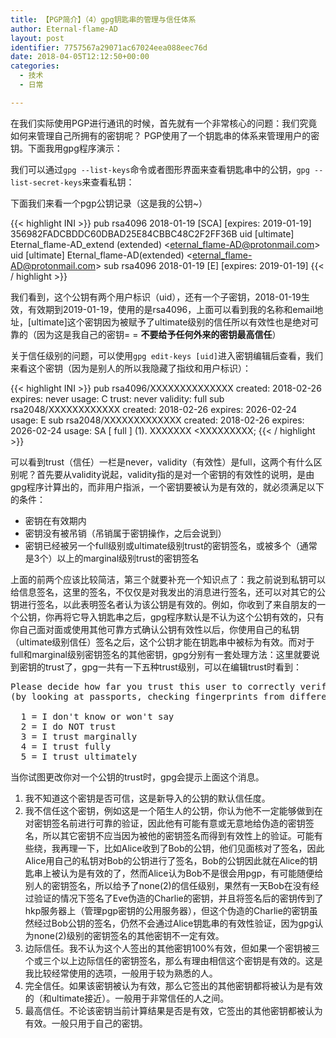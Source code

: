 ```yaml
---
title: 【PGP简介】（4）gpg钥匙串的管理与信任体系
author: Eternal-flame-AD
layout: post
identifier: 7757567a29071ac67024eea088eec76d
date: 2018-04-05T12:12:50+00:00
categories:
  - 技术
  - 日常

---
```

在我们实际使用PGP进行通讯的时候，首先就有一个非常核心的问题：我们究竟如何来管理自己所拥有的密钥呢？ PGP使用了一个钥匙串的体系来管理用户的密钥。下面我用gpg程序演示：

我们可以通过`gpg --list-keys`命令或者图形界面来查看钥匙串中的公钥，`gpg --list-secret-keys`来查看私钥：
  
下面我们来看一个pgp公钥记录（这是我的公钥~）

{{< highlight INI >}}
pub rsa4096 2018-01-19 [SCA] [expires: 2019-01-19]
356982FADCBDDC60DBAD25E84CBBC48C2F2FF36B
uid [ultimate] Eternal_flame-AD_extend (extended) &lt;eternal_flame-AD@protonmail.com&gt;
uid [ultimate] Eternal_flame-AD(extended) &lt;eternal_flame-AD@protonmail.com&gt;
sub rsa4096 2018-01-19 [E] [expires: 2019-01-19]
{{< / highlight >}}

我们看到，这个公钥有两个用户标识（uid），还有一个子密钥，2018-01-19生效，有效期到2019-01-19，使用的是rsa4096，上面可以看到我的名称和email地址，[ultimate]这个密钥因为被赋予了ultimate级别的信任所以有效性也是绝对可靠的（因为这是我自己的密钥= = **不要给予任何外来的密钥最高信任**）

关于信任级别的问题，可以使用`gpg edit-keys [uid]`进入密钥编辑后查看，我们来看这个密钥（因为是别人的所以我隐藏了指纹和用户标识）：

{{< highlight INI >}}
pub  rsa4096/XXXXXXXXXXXXXX
     created: 2018-02-26  expires: never       usage: C
     trust: never         validity: full
sub  rsa2048/XXXXXXXXXXXX
     created: 2018-02-26  expires: 2026-02-24  usage: E
sub  rsa2048/XXXXXXXXXXXXX
     created: 2018-02-26  expires: 2026-02-24  usage: SA
[  full  ] (1). XXXXXXX <XXXXXXXXX;
{{< / highlight >}}

可以看到trust（信任）一栏是never，validity（有效性）是full，这两个有什么区别呢？首先要从validity说起，validity指的是对一个密钥的有效性的说明，是由gpg程序计算出的，而非用户指派，一个密钥要被认为是有效的，就必须满足以下的条件：

  * 密钥在有效期内
  * 密钥没有被吊销（吊销属于密钥操作，之后会说到）
  * 密钥已经被另一个full级别或ultimate级别trust的密钥签名，或被多个（通常是3个）以上的marginal级别trust的密钥签名

上面的前两个应该比较简洁，第三个就要补充一个知识点了：我之前说到私钥可以给信息签名，这里的签名，不仅仅是对我发出的消息进行签名，还可以对其它的公钥进行签名，以此表明签名者认为该公钥是有效的。例如，你收到了来自朋友的一个公钥，你再将它导入钥匙串之后，gpg程序默认是不认为这个公钥有效的，只有你自己面对面或使用其他可靠方式确认公钥有效性以后，你使用自己的私钥（ultimate级别信任）签名之后，这个公钥才能在钥匙串中被标为有效。而对于full和marginal级别密钥签名的其他密钥，gpg分别有一套处理方法：这里就要说到密钥的trust了，gpg一共有一下五种trust级别，可以在编辑trust时看到：

<pre>Please decide how far you trust this user to correctly verify other users' keys
(by looking at passports, checking fingerprints from different sources, etc.)

  1 = I don't know or won't say
  2 = I do NOT trust
  3 = I trust marginally
  4 = I trust fully
  5 = I trust ultimately
</pre>

当你试图更改你对一个公钥的trust时，gpg会提示上面这个消息。

  1. 我不知道这个密钥是否可信，这是新导入的公钥的默认信任度。
  2. 我不信任这个密钥，例如这是一个陌生人的公钥，你认为他不一定能够做到在对密钥签名前进行可靠的验证，因此他有可能有意或无意地给伪造的密钥签名，所以其它密钥不应当因为被他的密钥签名而得到有效性上的验证。可能有些绕，我再理一下，比如Alice收到了Bob的公钥，他们见面核对了签名，因此Alice用自己的私钥对Bob的公钥进行了签名，Bob的公钥因此就在Alice的钥匙串上被认为是有效的了，然而Alice认为Bob不是很会用pgp，有可能随便给别人的密钥签名，所以给予了none(2)的信任级别，果然有一天Bob在没有经过验证的情况下签名了Eve伪造的Charlie的密钥，并且将签名后的密钥传到了hkp服务器上（管理pgp密钥的公用服务器），但这个伪造的Charlie的密钥虽然经过Bob公钥的签名，仍然不会通过Alice钥匙串的有效性验证，因为gpg认为none(2)级别的密钥签名的其他密钥不一定有效。
  3. 边际信任。我不认为这个人签出的其他密钥100%有效，但如果一个密钥被三个或三个以上边际信任的密钥签名，那么有理由相信这个密钥是有效的。这是我比较经常使用的选项，一般用于较为熟悉的人。
  4. 完全信任。如果该密钥被认为有效，那么它签出的其他密钥都将被认为是有效的（和ultimate接近）。一般用于非常信任的人之间。
  5. 最高信任。不论该密钥当前计算结果是否是有效，它签出的其他密钥都被认为有效。一般只用于自己的密钥。